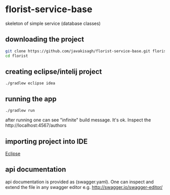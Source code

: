 # florist-service-base
skeleton of simple service (database classes)

## downloading the project
```bash
git clone https://github.com/javakisagh/florist-service-base.git florist
cd florist
```

## creating eclipse/intelij project 

```
./gradlew eclipse idea
```

## running the app

```
./gradlew run
```

after running one can see "infinite" build message. It's ok. 
Inspect the http://localhost:4567/authors

## importing project into IDE

[Eclipse](http://home.agh.edu.pl/~mwypych/doku.php?id=zimowy:java2016:labs:tips2#import_projektu_do_eclipse)

## api documentation

api documentation is provided as (swagger.yaml). One can inspect and extend the file in any swagger editor
e.g. http://swagger.io/swagger-editor/

